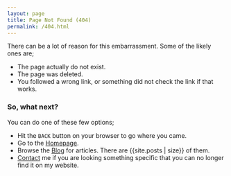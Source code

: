 ```yaml
---
layout: page
title: Page Not Found (404)
permalink: /404.html
---
```


There can be a lot of reason for this embarrassment. Some of the likely ones are;

- The page actually do not exist.
- The page was deleted.
- You followed a wrong link, or something did not check the link if that works.

### So, what next?

You can do one of these few options;

- Hit the `BACK` button on your browser to go where you came.
- Go to the [Homepage](/).
- Browse the [Blog](/blog/) for articles. There are {{site.posts | size}} of them.
- [Contact](/contact/) me if you are looking something specific that you can no longer find it on my website.